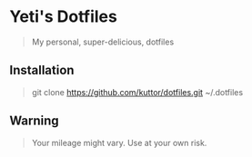 # Yeti's Dotfiles
> My personal, super-delicious, dotfiles

## Installation
> git clone https://github.com/kuttor/dotfiles.git ~/.dotfiles

## Warning
> Your mileage might vary. Use at your own risk. 
